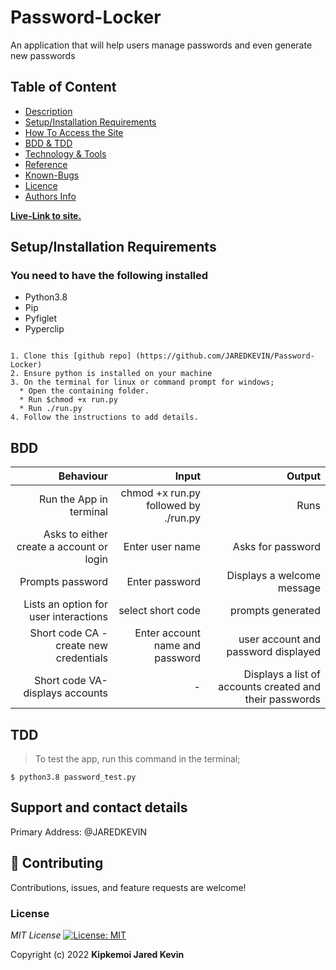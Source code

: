 # Password-Locker
An application that will help users manage  passwords and even generate new passwords


## Table of Content

+ [Description](#description)
+ [Setup/Installation Requirements](#setup/installationrequirements)
+ [How To Access the Site](#howtoaccessthesite)
+ [BDD & TDD](#bdd&tdd)
+ [Technology & Tools](#technology&tools)
+ [Reference](#reference)
+ [Known-Bugs](#knownbugs)
+ [Licence](#licence)
+ [Authors Info](#authors-info)

**[Live-Link to site.](https://jaredkevin.github.io/Password-Locker/)**

## Setup/Installation Requirements

### You need to have the following installed
  * Python3.8
  * Pip
  * Pyfiglet
  * Pyperclip
```
 
1. Clone this [github repo] (https://github.com/JAREDKEVIN/Password-Locker)
2. Ensure python is installed on your machine
3. On the terminal for linux or command prompt for windows;
  * Open the containing folder.
  * Run $chmod +x run.py
  * Run ./run.py
4. Follow the instructions to add details.

```

## BDD
| Behaviour                          | Input                                | Output  |
| ---:                               | ---:                                 | ---:    |
| Run the App in terminal | chmod +x run.py followed by ./run.py | Runs|
| Asks to either create a account or login | Enter user name | Asks for password |
| Prompts password   | Enter password | Displays a welcome message |
| Lists an option for user interactions| select short code | prompts generated |
| Short code CA - create new credentials | Enter account name and password | user account and password displayed |
| Short code VA- displays accounts | - | Displays a list of accounts created and their passwords|| Short code DA - delete accounts | account and password of app to be deleted| deletes app | 


## TDD

> To test the app, run this command in the terminal;

`$ python3.8 password_test.py`

## Support and contact details

Primary Address: @JAREDKEVIN

## 🤝 Contributing

Contributions, issues, and feature requests are welcome!

### License
*MIT License* [![License: MIT](https://img.shields.io/badge/License-MIT-yellow.svg)](license/MIT)

Copyright (c) 2022 **Kipkemoi Jared Kevin**


